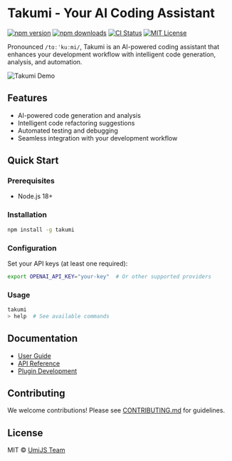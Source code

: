 # Takumi - Your AI Coding Assistant

[![npm version](https://img.shields.io/npm/v/takumi)](https://www.npmjs.com/package/takumi)
[![npm downloads](https://img.shields.io/npm/dm/takumi)](https://www.npmjs.com/package/takumi)
[![CI Status](https://github.com/umijs/takumi/actions/workflows/ci.yml/badge.svg)](https://github.com/umijs/takumi/actions)
[![MIT License](https://img.shields.io/npm/l/takumi)](LICENSE)

Pronounced `/tɑːˈkuːmi/`, Takumi is an AI-powered coding assistant that enhances your development workflow with intelligent code generation, analysis, and automation.

![Takumi Demo](https://cdn.jsdelivr.net/gh/sorrycc-bot/image-2025-04@main/uPic/takumi-20250618-1.gif)

## Features

- AI-powered code generation and analysis
- Intelligent code refactoring suggestions
- Automated testing and debugging
- Seamless integration with your development workflow

## Quick Start

### Prerequisites
- Node.js 18+

### Installation
```bash
npm install -g takumi
```

### Configuration
Set your API keys (at least one required):
```bash
export OPENAI_API_KEY="your-key"  # Or other supported providers
```

### Usage
```bash
takumi
> help  # See available commands
```

## Documentation

- [User Guide](docs/)
- [API Reference](docs/api.md)
- [Plugin Development](docs/plugin.md)

## Contributing

We welcome contributions! Please see [CONTRIBUTING.md](CONTRIBUTING.md) for guidelines.

## License

MIT © [UmiJS Team](https://umijs.org)
